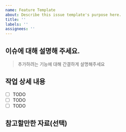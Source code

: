 ```yaml
---
name: Feature Template
about: Describe this issue template's purpose here.
title: ''
labels: ''
assignees: ''
---
```


## 이슈에 대해 설명해 주세요.

> 추가하려는 기능에 대해 간결하게 설명해주세요

## 작업 상세 내용

- [ ] TODO
- [ ] TODO
- [ ] TODO

## 참고할만한 자료(선택)
